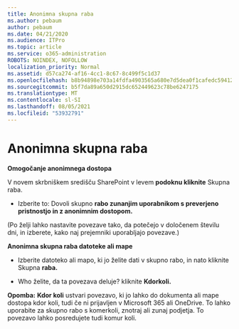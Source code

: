```yaml
---
title: Anonimna skupna raba
ms.author: pebaum
author: pebaum
ms.date: 04/21/2020
ms.audience: ITPro
ms.topic: article
ms.service: o365-administration
ROBOTS: NOINDEX, NOFOLLOW
localization_priority: Normal
ms.assetid: d57ca274-af16-4cc1-8c67-8c499f5c1d37
ms.openlocfilehash: b8b94898e703a14fdfa4903565a680e7d5dea0f1cafedc59412d425b4ff9bbb2
ms.sourcegitcommit: b5f7da89a650d2915dc652449623c78be6247175
ms.translationtype: MT
ms.contentlocale: sl-SI
ms.lasthandoff: 08/05/2021
ms.locfileid: "53932791"
---
```

# <a name="anonymous-sharing"></a>Anonimna skupna raba

 **Omogočanje anonimnega dostopa**
  
V novem skrbniškem središču SharePoint v levem **podoknu kliknite** Skupna raba. 
  
- Izberite to: Dovoli skupno **rabo zunanjim uporabnikom s preverjeno pristnostjo in z anonimnim dostopom.**
  
(Po želji lahko nastavite povezave tako, da potečejo v določenem številu dni, in izberete, kako naj prejemniki uporabljajo povezave.)
    
 **Anonimna skupna raba datoteke ali mape**
  
- Izberite datoteko ali mapo, ki jo želite dati v skupno rabo, in nato kliknite Skupna **raba.** 
    
- Who želite, da ta povezava deluje? kliknite **Kdorkoli.**
  
 **Opomba:** **Kdor koli** ustvari povezavo, ki jo lahko do dokumenta ali mape dostopa kdor koli, tudi če ni prijavljen v Microsoft 365 ali OneDrive. To lahko uporabite za skupno rabo s komerkoli, znotraj ali zunaj podjetja. To povezavo lahko posredujete tudi komur koli. 
    

